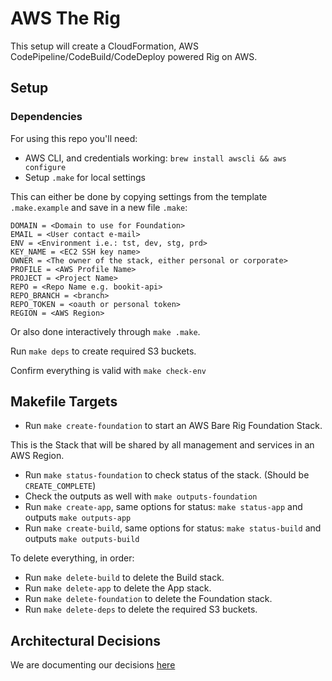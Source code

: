 # AWS The Rig

This setup will create a CloudFormation, AWS CodePipeline/CodeBuild/CodeDeploy powered Rig on AWS.

## Setup

### Dependencies

For using this repo you'll need:

* AWS CLI, and credentials working: `brew install awscli && aws configure`
* Setup `.make` for local settings

This can either be done by copying settings from the template `.make.example`
and save in a new file `.make`:

```
DOMAIN = <Domain to use for Foundation>
EMAIL = <User contact e-mail>
ENV = <Environment i.e.: tst, dev, stg, prd>
KEY_NAME = <EC2 SSH key name>
OWNER = <The owner of the stack, either personal or corporate>
PROFILE = <AWS Profile Name>
PROJECT = <Project Name>
REPO = <Repo Name e.g. bookit-api>
REPO_BRANCH = <branch>
REPO_TOKEN = <oauth or personal token>
REGION = <AWS Region>
```

Or also done interactively through `make .make`.

Run `make deps` to create required S3 buckets.

Confirm everything is valid with `make check-env`

## Makefile Targets

* Run `make create-foundation` to start an AWS Bare Rig Foundation Stack.

This is the Stack that will be shared by all management and services in an AWS Region.

* Run `make status-foundation` to check status of the stack. (Should be `CREATE_COMPLETE`)
* Check the outputs as well with `make outputs-foundation`
* Run `make create-app`, same options for status: `make status-app` and outputs `make outputs-app`
* Run `make create-build`, same options for status: `make status-build` and outputs `make outputs-build`

To delete everything, in order:

* Run `make delete-build` to delete the Build stack.
* Run `make delete-app` to delete the App stack.
* Run `make delete-foundation` to delete the Foundation stack.
* Run `make delete-deps` to delete the required S3 buckets.

## Architectural Decisions

We are documenting our decisions [here](../master/docs/architecture/decisions)
